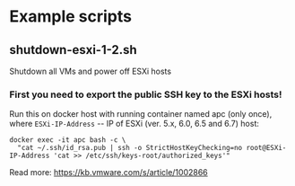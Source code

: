 # Example scripts
## shutdown-esxi-1-2.sh
Shutdown all VMs and power off ESXi hosts

### First you need to export the public SSH key to the ESXi hosts!
Run this on docker host with running container named apc (only once), where `ESXi-IP-Address` -- IP of ESXi (ver. 5.x, 6.0, 6.5 and 6.7) host:
```
docker exec -it apc bash -c \
  "cat ~/.ssh/id_rsa.pub | ssh -o StrictHostKeyChecking=no root@ESXi-IP-Address 'cat >> /etc/ssh/keys-root/authorized_keys'"
```
Read more: <https://kb.vmware.com/s/article/1002866>
